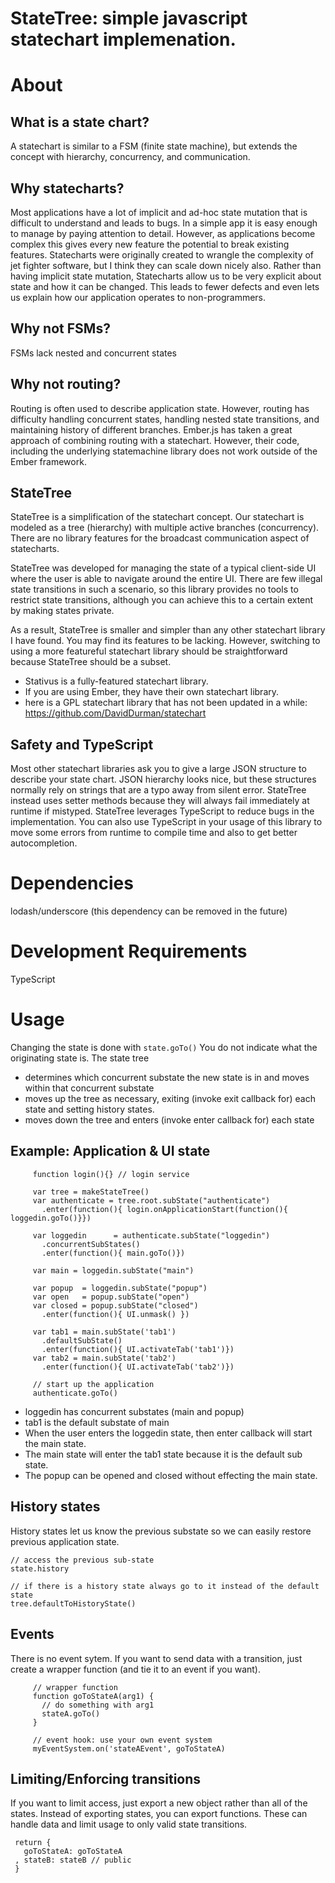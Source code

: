 # StateTree: simple javascript statechart implemenation.

# About


## What is a state chart?

A statechart is similar to a FSM (finite state machine), but extends the concept with hierarchy, concurrency, and communication.

## Why statecharts?

Most applications have a lot of implicit and ad-hoc state mutation that is difficult to understand and leads to bugs.
In a simple app it is easy enough to manage by paying attention to detail.
However, as applications become complex this gives every new feature the potential to break existing features.
Statecharts were originally created to wrangle the complexity of jet fighter software, but I think they can scale down nicely also.
Rather than having implicit state mutation, Statecharts allow us to be very explicit about state and how it can be changed.
This leads to fewer defects and even lets us explain how our application operates to non-programmers.

## Why not FSMs?

FSMs lack nested and concurrent states


## Why not routing?

Routing is often used to describe application state. However, routing has difficulty handling concurrent states, handling nested state transitions, and maintaining history of different branches.
Ember.js has taken a great approach of combining routing with a statechart. However, their code, including the underlying statemachine library does not work outside of the Ember framework.


## StateTree

StateTree is a simplification of the statechart concept. 
Our statechart is modeled as a tree (hierarchy) with multiple active branches (concurrency).
There are no library features for the broadcast communication aspect of statecharts.

StateTree was developed for managing the state of a typical client-side UI where the user is able to navigate around the entire UI.
There are few illegal state transitions in such a scenario, so this library provides no tools to restrict state transitions, although you can achieve this to a certain extent by making states private.

As a result, StateTree is smaller and simpler than any other statechart library I have found.
You may find its features to be lacking.
However, switching to using a more featureful statechart library should be straightforward because StateTree should be a subset.

* Stativus is a fully-featured statechart library.
* If you are using Ember, they have their own statechart library.
* here is a GPL statechart library that has not been updated in a while: https://github.com/DavidDurman/statechart


## Safety and TypeScript

Most other statechart libraries ask you to give a large JSON structure to describe your state chart.
JSON hierarchy looks nice, but these structures normally rely on strings that are a typo away from silent error.
StateTree instead uses setter methods because they will always fail immediately at runtime if mistyped.
StateTree leverages TypeScript to reduce bugs in the implementation.
You can also use TypeScript in your usage of this library to move some errors from runtime to compile time and also to get better autocompletion.


# Dependencies

lodash/underscore (this dependency can be removed in the future)


# Development Requirements

TypeScript


# Usage

Changing the state is done with `state.goTo()`
You do not indicate what the originating state is.
The state tree 
 * determines which concurrent substate the new state is in and moves within that concurrent substate
 * moves up the tree as necessary, exiting (invoke exit callback for) each state and setting history states.
 * moves down the tree and enters (invoke enter callback for) each state


## Example: Application & UI state

~~~~~~~~~~~~~~ {.js}
     function login(){} // login service

     var tree = makeStateTree()
     var authenticate = tree.root.subState("authenticate")
       .enter(function(){ login.onApplicationStart(function(){ loggedin.goTo()}})

     var loggedin      = authenticate.subState("loggedin")
       .concurrentSubStates()
       .enter(function(){ main.goTo()})

     var main = loggedin.subState("main")

     var popup  = loggedin.subState("popup")
     var open   = popup.subState("open")
     var closed = popup.subState("closed")
       .enter(function(){ UI.unmask() })

     var tab1 = main.subState('tab1')
       .defaultSubState()
       .enter(function(){ UI.activateTab('tab1')})
     var tab2 = main.subState('tab2')
       .enter(function(){ UI.activateTab('tab2')})

     // start up the application
     authenticate.goTo()
~~~~~~~~~~~~~~


* loggedin has concurrent substates (main and popup)
* tab1 is the default substate of main
* When the user enters the loggedin state, then enter callback will start the main state.
* The main state will enter the tab1 state because it is the default sub state.
* The popup can be opened and closed without effecting the main state.


## History states

History states let us know the previous substate so we can easily restore previous application state.

    // access the previous sub-state
    state.history

    // if there is a history state always go to it instead of the default state
    tree.defaultToHistoryState()


## Events

There is no event sytem.
If you want to send data with a transition, just create a wrapper function (and tie it to an event if you want).

~~~~~~~~~~~~~~ {.js}
     // wrapper function
     function goToStateA(arg1) {
       // do something with arg1
       stateA.goTo()
     } 

     // event hook: use your own event system
     myEventSystem.on('stateAEvent', goToStateA)
~~~~~~~~~~~~~~


## Limiting/Enforcing transitions

If you want to limit access, just export a new object rather than all of the states.
Instead of exporting states, you can export functions.
These can handle data and limit usage to only valid state transitions.

     return {
       goToStateA: goToStateA
     , stateB: stateB // public
     }
